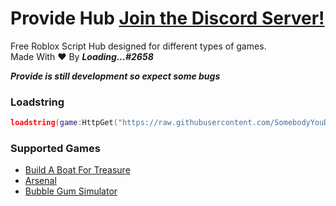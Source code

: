 # Provide Hub  [Join the Discord Server!](https://discord.gg/NMfCm8zVFs)
Free Roblox Script Hub designed for different types of games.  
Made With :heart: By ***Loading...#2658***

***Provide is still development so expect some bugs***
### Loadstring
```lua
loadstring(game:HttpGet("https://raw.githubusercontent.com/SomebodyYouDidntMeet/providehub/main/key.lua"))()
```
### Supported Games
- [Build A Boat For Treasure](https://www.roblox.com/games/537413528/)
- [Arsenal](https://www.roblox.com/games/286090429/)
- [Bubble Gum Simulator](https://www.roblox.com/games/2512643572/)
